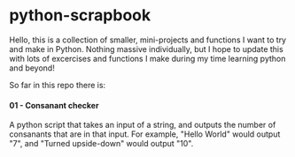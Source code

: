 # python-scrapbook

Hello, this is a collection of smaller, mini-projects and functions I want to try and make in Python. Nothing massive individually, but I hope to update this with lots of excercises and functions I make during my time learning python and beyond!

So far in this repo there is:

#### 01 - Consanant checker
A python script that takes an input of a string, and outputs the number of consanants that are in that input. For example, "Hello World" would output "7", and "Turned upside-down" would output "10".
